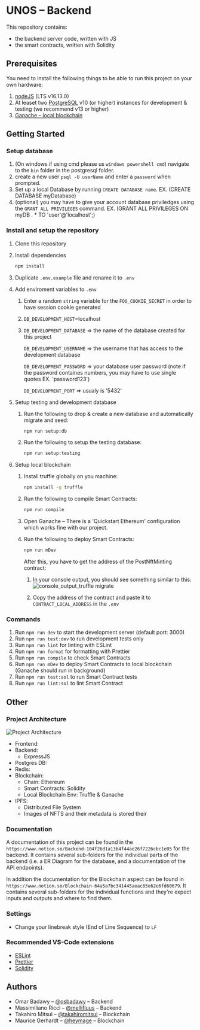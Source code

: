 # UNOS – Backend

This repository contains:

- the backend server code, written with JS
- the smart contracts, written with Solidity

## Prerequisites

You need to install the following things to be able to run this project on your own hardware:

1. [nodeJS](https://nodejs.org/en/download/) (LTS v16.13.0)
2. At leaset two [PostgreSQL](https://www.postgresql.org/download/) v10 (or higher) instances for development & testing (we recommend v13 or higher)
3. [Ganache – local blockchain](https://trufflesuite.com/ganache/index.html)

## Getting Started

### Setup database

1. (On windows if using cmd please us `windows powershell cmd`) navigate to the `bin` folder in the postgresql folder.
2. create a new user `psql -U userName` and enter a `password` when prompted.
3. Set up a local Database by running `CREATE DATABASE name`.
   EX. (CREATE DATABASE myDatabase)
4. (optional) you may have to give your account database priviledges using the `GRANT ALL PRIVILEGES` command.
   EX. (GRANT ALL PRIVILEGES ON myDB . \* TO 'user'@'localhost';)

### Install and setup the repository

1. Clone this repository
2. Install dependencies

   ```zsh
   npm install
   ```

3. Duplicate `.env.example` file and rename it to `.env`
4. Add enviroment variables to `.env`
   1. Enter a random `string` variable for the `FOO_COOKIE_SECRET` in order to have session cookie generated
   2. `DB_DEVELOPMENT_HOST`=localhost
   3. 
      `DB_DEVELOPMENT_DATABASE` => the name of the database created for this project
      
      `DB_DEVELOPMENT_USERNAME` => the username that has access to the development database
      
      `DB_DEVELOPMENT_PASSWORD` => your database user password (note if the password containes numbers, you may have to use single quotes EX. 'password123')
      
      `DB_DEVELOPMENT_PORT` => usualy is '5432'
      
5. Setup testing and development database

   1. Run the following to drop & create a new database and automatically migrate and seed:

      ```zsh
      npm run setup:db
      ```

   2. Run the following to setup the testing database:

      ```zsh
      npm run setup:testing
      ```

6. Setup local blockchain

   1. Install truffle globally on you machine:

      ```zsh
      npm install -g truffle
      ```

   2. Run the following to compile Smart Contracts:

      ```zsh
      npm run compile
      ```

   3. Open Ganache – There is a 'Quickstart Ethereum' configuration which works fine with our project.

   4. Run the following to deploy Smart Contracts:

      ```zsh
      npm run mDev
      ```

      After this, you have to get the address of the PostNftMinting contract:

      1. In your console output, you should see something similar to this:
         ![console_output_truffle migrate](https://user-images.githubusercontent.com/28442090/163338955-e4df8b55-7e6e-4d9b-a25e-5acd012612fa.png)

      2. Copy the address of the contract and paste it to `CONTRACT_LOCAL_ADDRESS` in the `.env`

### Commands

1. Run `npm run dev` to start the development server (default port: 3000)
2. Run `npm run test:dev` to run development tests only
3. Run `npm run lint` for linting with ESLint
4. Run `npm run format` for formatting with Prettier
5. Run `npm run compile` to check Smart Contracts
6. Run `npm run mDev` to deploy Smart Contracts to local blockchain (Ganache should run in background)
7. Run `npm run test:sol` to run Smart Contract tests
8. Run `npm run lint:sol` to lint Smart Contract

## Other

### Project Architecture

![Project Architecture](https://user-images.githubusercontent.com/28442090/164616055-627c3748-2296-4ff4-84cc-1aa7c0fb95c1.png)

- Frontend:
- Backend:
   - ExpressJS
- Postgres DB:
- Redis:
- Blockchain:
   - Chain: Ethereum
   - Smart Contracts: Solidity
   - Local Blockchain Env: Truffle & Ganache
- IPFS:
   - Distributed File System
   - Images of NFTS and their metadata is stored their

### Documentation

A documentation of this project can be found in the `https://www.notion.so/Backend-104f26d1a13b4f44ae26f7226cbc1e05` for the backend. It contains several sub-folders for the individual parts of the backend (i.e. a ER Diagram for the database, and a documentation of the API endpoints).

In addition the documentation for the Blockchain aspect can be found in `https://www.notion.so/Blockchain-64a5a7bc341445aeac85e62e6fd60679`. It contains several sub-folders for the individual functions and they're expect inputs and outputs and where to find them.

### Settings

- Change your linebreak style (End of Line Sequence) to `LF`

### Recommended VS-Code extensions

- [ESLint](https://marketplace.visualstudio.com/items?itemName=dbaeumer.vscode-eslint)
- [Prettier](https://marketplace.visualstudio.com/items?itemName=esbenp.prettier-vscode)
- [Solidity](https://marketplace.visualstudio.com/items?itemName=JuanBlanco.solidity)

## Authors

- Omar Badawy – [@osbadawy](https://github.com/osbadawy) – Backend
- Massimiliano Ricci – [@mellifluus](https://github.com/mellifluus) – Backend
- Takahiro Mitsui – [@takahiromitsui](https://github.com/takahiromitsui) – Blockchain
- Maurice Gerhardt – [@heymage](https://github.com/heymage) – Blockchain
